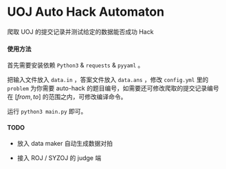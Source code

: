 # UOJ Auto Hack Automaton

爬取 UOJ 的提交记录并测试给定的数据能否成功 Hack

#### 使用方法

首先需要安装依赖 `Python3` & `requests` & `pyyaml` 。

把输入文件放入 `data.in` ，答案文件放入 `data.ans` ，修改 `config.yml` 里的 `problem` 为你需要 auto-hack 的题目编号，如需要还可修改爬取的提交记录编号在 $[from,to]$ 的范围之内，可修改编译命令。

运行 `python3 main.py` 即可。

#### TODO

* 放入 data maker 自动生成数据对拍

* 接入 ROJ / SYZOJ 的 judge 端
